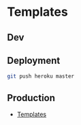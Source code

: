 # Templates

## Dev

## Deployment

```bash
git push heroku master
```

## Production

- [Templates](https://phpguru-templates.herokuapp.com/)
